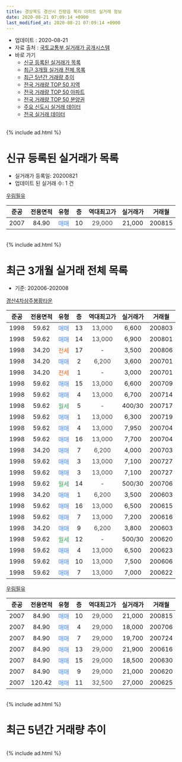 ```yaml
---
title: 경상북도 경산시 진량읍 북리 아파트 실거래 정보
date: 2020-08-21 07:09:14 +0900
last_modified_at: 2020-08-21 07:09:14 +0900
---
```


* 업데이트 : 2020-08-21
* 자료 출처 : [국토교통부 실거래가 공개시스템](http://rt.molit.go.kr)
* 바로 가기
    * [신규 등록된 실거래가 목록](#신규-등록된-실거래가-목록)
    * [최근 3개월 실거래 전체 목록](#최근-3개월-실거래-전체-목록)
    * [최근 5년간 거래량 추이](#최근-5년간-거래량-추이)
    * [전국 거래량 TOP 50 지역](https://inasie.github.io/apt-trade-info/최근-3개월-전국에서-가장-거래가-많이-발생한-지역)
    * [전국 거래량 TOP 50 아파트](https://inasie.github.io/apt-trade-info/최근-3개월-전국에서-가장-거래가-많이-발생한-아파트)
    * [전국 거래량 TOP 50 분양권](https://inasie.github.io/apt-trade-info/최근-3개월-전국에서-가장-거래가-많이-발생한-분양권)
    * [주요 신도시 실거래 데이터](https://inasie.github.io/apt-trade-info/주요-신도시)
    * [전국 실거래 데이터](https://inasie.github.io/apt-trade-info/전국)
<br>
{% include ad.html %}
<br>

# 신규 등록된 실거래가 목록
* 실거래가 등록일: 20200821
* 업데이트 된 실거래 수: 1 건


[우림필유](https://search.naver.com/search.naver?query=%EA%B2%BD%EC%83%81%EB%B6%81%EB%8F%84+%EA%B2%BD%EC%82%B0%EC%8B%9C+%EC%A7%84%EB%9F%89%EC%9D%8D+%EB%B6%81%EB%A6%AC+%EC%9A%B0%EB%A6%BC%ED%95%84%EC%9C%A0)

|준공|전용면적|유형|층|역대최고가|실거래가|거래월|
|:---:|:---:|:---:|:---:|:---:|:---:|:---:|
|2007|84.90|<span style="color:#4285f3">매매</span>|10|<span style="color:#444444">29,000</span>|21,000|200815|


<br>
{% include ad.html %}
<br>

# 최근 3개월 실거래 전체 목록
* 기준: 202006-202008


[경산4차삼주봉황타운](https://search.naver.com/search.naver?query=%EA%B2%BD%EC%83%81%EB%B6%81%EB%8F%84+%EA%B2%BD%EC%82%B0%EC%8B%9C+%EC%A7%84%EB%9F%89%EC%9D%8D+%EB%B6%81%EB%A6%AC+%EA%B2%BD%EC%82%B04%EC%B0%A8%EC%82%BC%EC%A3%BC%EB%B4%89%ED%99%A9%ED%83%80%EC%9A%B4)

|준공|전용면적|유형|층|역대최고가|실거래가|거래월|
|:---:|:---:|:---:|:---:|:---:|:---:|:---:|
|1998|59.62|<span style="color:#4285f3">매매</span>|13|<span style="color:#444444">13,000</span>|6,600|200803|
|1998|59.62|<span style="color:#4285f3">매매</span>|14|<span style="color:#444444">13,000</span>|6,900|200801|
|1998|34.20|<span style="color:#ff5a00">전세</span>|17|<span style="color:#444444">-</span>|3,500|200806|
|1998|34.20|<span style="color:#4285f3">매매</span>|2|<span style="color:#444444">6,200</span>|3,600|200701|
|1998|34.20|<span style="color:#ff5a00">전세</span>|1|<span style="color:#444444">-</span>|3,000|200701|
|1998|59.62|<span style="color:#4285f3">매매</span>|15|<span style="color:#444444">13,000</span>|6,600|200709|
|1998|59.62|<span style="color:#4285f3">매매</span>|4|<span style="color:#444444">13,000</span>|6,700|200714|
|1998|59.62|<span style="color:#34a853">월세</span>|5|<span style="color:#444444">-</span>|400/30|200717|
|1998|59.62|<span style="color:#4285f3">매매</span>|1|<span style="color:#444444">13,000</span>|6,300|200719|
|1998|59.62|<span style="color:#4285f3">매매</span>|4|<span style="color:#444444">13,000</span>|7,950|200704|
|1998|59.62|<span style="color:#4285f3">매매</span>|16|<span style="color:#444444">13,000</span>|7,700|200704|
|1998|34.20|<span style="color:#4285f3">매매</span>|7|<span style="color:#444444">6,200</span>|4,000|200703|
|1998|59.62|<span style="color:#4285f3">매매</span>|3|<span style="color:#444444">13,000</span>|7,100|200727|
|1998|59.62|<span style="color:#4285f3">매매</span>|3|<span style="color:#444444">13,000</span>|7,100|200727|
|1998|59.62|<span style="color:#34a853">월세</span>|14|<span style="color:#444444">-</span>|500/30|200706|
|1998|34.20|<span style="color:#4285f3">매매</span>|1|<span style="color:#444444">6,200</span>|3,500|200603|
|1998|59.62|<span style="color:#4285f3">매매</span>|16|<span style="color:#444444">13,000</span>|6,500|200615|
|1998|59.62|<span style="color:#4285f3">매매</span>|7|<span style="color:#444444">13,000</span>|7,200|200616|
|1998|34.20|<span style="color:#4285f3">매매</span>|9|<span style="color:#444444">6,200</span>|3,800|200603|
|1998|59.62|<span style="color:#34a853">월세</span>|12|<span style="color:#444444">-</span>|500/30|200620|
|1998|59.62|<span style="color:#4285f3">매매</span>|4|<span style="color:#444444">13,000</span>|6,500|200623|
|1998|59.62|<span style="color:#4285f3">매매</span>|10|<span style="color:#444444">13,000</span>|7,500|200606|
|1998|59.62|<span style="color:#4285f3">매매</span>|7|<span style="color:#444444">13,000</span>|7,000|200622|

[우림필유](https://search.naver.com/search.naver?query=%EA%B2%BD%EC%83%81%EB%B6%81%EB%8F%84+%EA%B2%BD%EC%82%B0%EC%8B%9C+%EC%A7%84%EB%9F%89%EC%9D%8D+%EB%B6%81%EB%A6%AC+%EC%9A%B0%EB%A6%BC%ED%95%84%EC%9C%A0)

|준공|전용면적|유형|층|역대최고가|실거래가|거래월|
|:---:|:---:|:---:|:---:|:---:|:---:|:---:|
|2007|84.90|<span style="color:#4285f3">매매</span>|10|<span style="color:#444444">29,000</span>|21,000|200815|
|2007|84.90|<span style="color:#4285f3">매매</span>|4|<span style="color:#444444">29,000</span>|18,000|200706|
|2007|84.90|<span style="color:#4285f3">매매</span>|7|<span style="color:#444444">29,000</span>|19,700|200724|
|2007|84.90|<span style="color:#4285f3">매매</span>|13|<span style="color:#444444">29,000</span>|21,900|200616|
|2007|84.90|<span style="color:#4285f3">매매</span>|15|<span style="color:#444444">29,000</span>|18,500|200630|
|2007|84.90|<span style="color:#4285f3">매매</span>|9|<span style="color:#444444">29,000</span>|21,000|200620|
|2007|120.42|<span style="color:#4285f3">매매</span>|11|<span style="color:#444444">32,500</span>|27,000|200625|


<br>
{% include ad.html %}
<br>

# 최근 5년간 거래량 추이


<div style="width:100%;">
    <canvas id="deal_progress" height="200"></canvas>
</div>

<script>
new Chart(document.getElementById("deal_progress"), {
    type: 'line',
    data: {
        labels: ['201508','201509','201510','201511','201512','201601','201602','201603','201604','201605','201606','201607','201608','201609','201610','201611','201612','201701','201702','201703','201704','201705','201706','201707','201708','201709','201710','201711','201712','201801','201802','201803','201804','201805','201806','201807','201808','201809','201810','201811','201812','201901','201902','201903','201904','201905','201906','201907','201908','201909','201910','201911','201912','202001','202002','202003','202004','202005','202006','202007','202008'],
        datasets: [{
            label: '매매',
            pointRadius: 1,
            data: [12, 12, 9, 12, 7, 11, 6, 5, 11, 7, 10, 6, 6, 11, 9, 8, 5, 6, 8, 11, 4, 10, 3, 7, 17, 18, 4, 6, 4, 6, 4, 13, 9, 2, 5, 7, 4, 7, 9, 4, 5, 5, 6, 9, 5, 4, 8, 11, 10, 4, 7, 5, 11, 5, 8, 4, 8, 9, 11, 11, 3],
            borderColor: "rgba(255, 201, 14, 1)",
            backgroundColor: "rgba(255, 201, 14, 0.5)",
            fill: false,
            lineTension: 0
        },{
            label: '전월세',
            pointRadius: 1,
            data: [3, 3, 5, 4, 4, 9, 5, 4, 2, 8, 7, 3, 5, 8, 5, 4, 7, 4, 4, 5, 2, 1, 4, 2, 4, 2, 1, 1, 2, 1, 4, 5, 4, 3, 5, 2, 3, 3, 4, 4, 3, 8, 3, 3, 11, 5, 6, 4, 3, 3, 2, 3, 2, 4, 2, 3, 3, 2, 1, 3, 1],
            borderColor: "rgba(0, 141, 185, 1)",
            backgroundColor: "rgba(0, 141, 185, 0.5)",
            fill: false,
            lineTension: 0
        }
        ]
    },
    options: {
        responsive: true,
        title: {
            display: false
        },
        tooltips: {
            mode: 'index',
            intersect: false
        },
        hover: {
            mode: 'nearest',
            intersect: true
        },
        scales: {
            xAxes: [{
                display: true,
                scaleLabel: {
                    display: true,
                    labelString: '년/월'
                }
            }],
            yAxes: [{
                display: true,
                ticks: {
                    suggestedMin: 0,
                },
                scaleLabel: {
                    display: true,
                    labelString: '실거래 수'
                }
            }]
        }
    }
});

</script>


<br>
{% include ad.html %}
<br>

